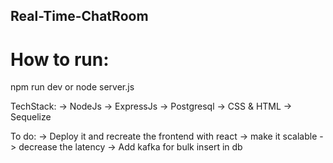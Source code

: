 ## Real-Time-ChatRoom

# How to run:

npm run dev
or
node server.js

TechStack: 
-> NodeJs
-> ExpressJs
-> Postgresql
-> CSS & HTML
-> Sequelize


To do: 
-> Deploy it and recreate the frontend with react
-> make it scalable
-> decrease the latency
-> Add kafka for bulk insert in db